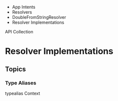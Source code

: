 

- App Intents
- Resolvers
- DoubleFromStringResolver
-  Resolver Implementations 

API Collection

# Resolver Implementations

## Topics

### Type Aliases

typealias Context

